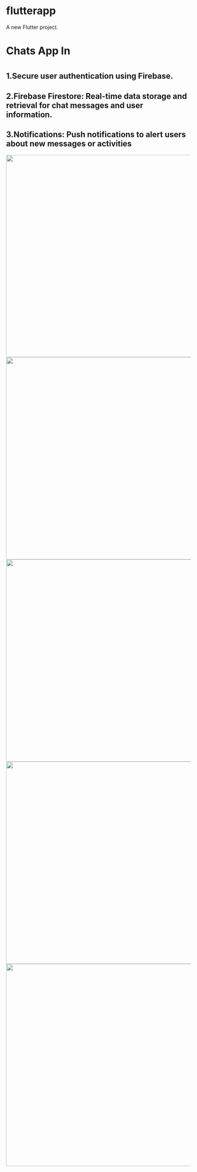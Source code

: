 # flutterapp

A new Flutter project.

<h1> Chats App In <h1/>
<h2>1.Secure user authentication using Firebase.</h2>
<h2>2.Firebase Firestore: Real-time data storage and retrieval for
chat messages and user information.</h2>
<h2>3.Notifications: Push notifications to alert users about new
messages or activities</h2>
<div>
  <img  height= "550" src="https://github.com/user-attachments/assets/8b442c10-626e-4b88-a1c9-93c0d05ecf09"  />
<img  height= "550" src="https://github.com/user-attachments/assets/88663ae4-8af7-4220-9f59-96afc2ed7dcf"  />
<img  height= "550" src="https://github.com/user-attachments/assets/2204f864-3a5e-4b30-b70d-8b3352d0d12a"  />
 <img  height= "550" src="https://github.com/user-attachments/assets/6bd9c2bd-3cfc-4de5-865d-738d2019a3e4"  />
 <img  height= "550" src="https://github.com/user-attachments/assets/7762751f-8e93-499b-8c38-5c371488b84c"  />
  






</div>
